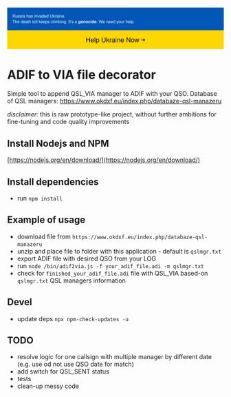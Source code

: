 [![Stand With Ukraine](https://raw.githubusercontent.com/vshymanskyy/StandWithUkraine/main/banner2-direct.svg)](https://supportukrainenow.org/)

# ADIF to VIA file decorator

Simple tool to append QSL_VIA manager to ADIF with your QSO.
Database of QSL managers: https://www.okdxf.eu/index.php/databaze-qsl-manazeru

*disclaimer:* this is raw prototype-like project, without further ambitions for fine-tuning and code quality improvements

## Install Nodejs and NPM

[https://nodejs.org/en/download/](https://nodejs.org/en/download/)

## Install dependencies

- run `npm install`

## Example of usage

- download file from `https://www.okdxf.eu/index.php/databaze-qsl-manazeru`
- unzip and place file to folder with this application - default is `qslmgr.txt`
- export ADIF file with desired QSO from your LOG
- run `node /bin/adif2via.js -f your_adif_file.adi -m qslmgr.txt`
- check for `finished_your_adif_file.adi` file with QSL_VIA based-on `qslmgr.txt` QSL managers information

## Devel

- update deps `npx npm-check-updates -u`

## TODO

- resolve logic for one callsign with multiple manager by different date (e.g. use od not use QSO date for match)
- add switch for QSL_SENT status
- tests
- clean-up messy code
